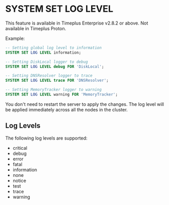 # SYSTEM SET LOG LEVEL

This feature is available in Timeplus Enterprise v2.8.2 or above. Not available in Timeplus Proton.

Example:
```sql
-- Setting global log level to information
SYSTEM SET LOG LEVEL information;

-- Setting DiskLocal logger to debug
SYSTEM SET LOG LEVEL debug FOR 'DiskLocal';

-- Setting DNSResolver logger to trace
SYSTEM SET LOG LEVEL trace FOR 'DNSResolver';

-- Setting MemoryTracker logger to warning
SYSTEM SET LOG LEVEL warning FOR 'MemoryTracker';
```

You don't need to restart the server to apply the changes. The log level will be applied immediately across all the nodes in the cluster.

## Log Levels
The following log levels are supported:
- critical
- debug
- error
- fatal
- information
- none
- notice
- test
- trace
- warning
